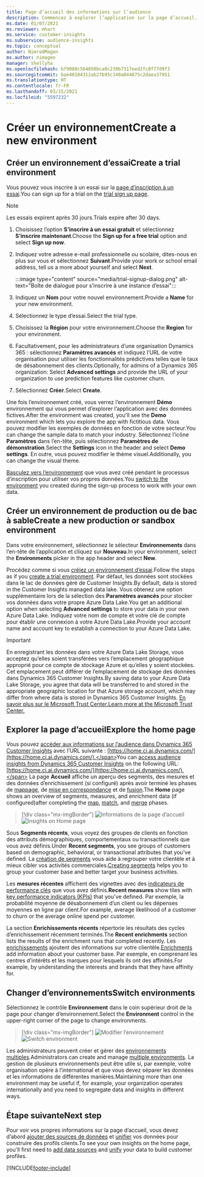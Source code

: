 ```yaml
---
title: Page d’accueil des informations sur l’audience
description: Commencez à explorer l’application sur la page d’accueil.
ms.date: 01/07/2021
ms.reviewer: mhart
ms.service: customer-insights
ms.subservice: audience-insights
ms.topic: conceptual
author: NimrodMagen
ms.author: nimagen
manager: shellyha
ms.openlocfilehash: bf9080c564850bca0c239b7317eed2fc0f77d9f3
ms.sourcegitcommit: bae40184312ab27b95c140a044875c2daea37951
ms.translationtype: HT
ms.contentlocale: fr-FR
ms.lasthandoff: 03/15/2021
ms.locfileid: "5597232"
---
```

# <a name="create-a-new-environment"></a><span data-ttu-id="9653b-103">Créer un environnement</span><span class="sxs-lookup"><span data-stu-id="9653b-103">Create a new environment</span></span>

## <a name="create-a-trial-environment"></a><span data-ttu-id="9653b-104">Créer un environnement d’essai</span><span class="sxs-lookup"><span data-stu-id="9653b-104">Create a trial environment</span></span>

<span data-ttu-id="9653b-105">Vous pouvez vous inscrire à un essai sur la [page d’inscription à un essai](https://dynamics.microsoft.com/get-started/free-trial/?appname=customerinsights).</span><span class="sxs-lookup"><span data-stu-id="9653b-105">You can sign up for a trial on the [trial sign up page](https://dynamics.microsoft.com/get-started/free-trial/?appname=customerinsights).</span></span> 

> [!NOTE]
> <span data-ttu-id="9653b-106">Les essais expirent après 30 jours.</span><span class="sxs-lookup"><span data-stu-id="9653b-106">Trials expire after 30 days.</span></span>

1. <span data-ttu-id="9653b-107">Choisissez l’option **S’inscrire à un essai gratuit** et sélectionnez **S’inscrire maintenant**.</span><span class="sxs-lookup"><span data-stu-id="9653b-107">Choose the **Sign up for a free trial** option and select **Sign up now**.</span></span>

1. <span data-ttu-id="9653b-108">Indiquez votre adresse e-mail professionnelle ou scolaire, dites-nous en plus sur vous et sélectionnez **Suivant**.</span><span class="sxs-lookup"><span data-stu-id="9653b-108">Provide your work or school email address, tell us a more about yourself and select **Next**.</span></span>

   :::image type="content" source="media/trial-signup-dialog.png" alt-text="Boîte de dialogue pour s’inscrire à une instance d’essai":::

1. <span data-ttu-id="9653b-110">Indiquez un **Nom** pour votre nouvel environnement.</span><span class="sxs-lookup"><span data-stu-id="9653b-110">Provide a **Name** for your new environment.</span></span> 

1. <span data-ttu-id="9653b-111">Sélectionnez le type d’essai.</span><span class="sxs-lookup"><span data-stu-id="9653b-111">Select the trial type.</span></span>

1. <span data-ttu-id="9653b-112">Choisissez la **Région** pour votre environnement.</span><span class="sxs-lookup"><span data-stu-id="9653b-112">Choose the **Region** for your environment.</span></span>

1. <span data-ttu-id="9653b-113">Facultativement, pour les administrateurs d’une organisation Dynamics 365 : sélectionnez **Paramètres avancés** et indiquez l’URL de votre organisation pour utiliser les fonctionnalités prédictives telles que le taux de désabonnement des clients.</span><span class="sxs-lookup"><span data-stu-id="9653b-113">Optionally, for admins of a Dynamics 365 organization: Select **Advanced settings** and provide the URL of your organization to use prediction features like customer churn.</span></span>

1. <span data-ttu-id="9653b-114">Sélectionnez **Créer**.</span><span class="sxs-lookup"><span data-stu-id="9653b-114">Select **Create**.</span></span> 

<span data-ttu-id="9653b-115">Une fois l’environnement créé, vous verrez l’environnement **Démo** environnement qui vous permet d’explorer l’application avec des données fictives.</span><span class="sxs-lookup"><span data-stu-id="9653b-115">After the environment was created, you'll see the **Demo** environment which lets you explore the app with fictitious data.</span></span> <span data-ttu-id="9653b-116">Vous pouvez modifier les exemples de données en fonction de votre secteur.</span><span class="sxs-lookup"><span data-stu-id="9653b-116">You can change the sample data to match your industry.</span></span> <span data-ttu-id="9653b-117">Sélectionnez l’icône **Paramètres** dans l’en-tête, puis sélectionnez **Paramètres de démonstration**.</span><span class="sxs-lookup"><span data-stu-id="9653b-117">Select the **Settings** icon in the header and select **Demo settings**.</span></span> <span data-ttu-id="9653b-118">En outre, vous pouvez modifier le thème visuel.</span><span class="sxs-lookup"><span data-stu-id="9653b-118">Additionally, you can change the visual theme.</span></span> 

<span data-ttu-id="9653b-119">[Basculez vers l’environnement](#switch-environments) que vous avez créé pendant le processus d’inscription pour utiliser vos propres données.</span><span class="sxs-lookup"><span data-stu-id="9653b-119">You [switch to the environment](#switch-environments) you created during the sign-up process to work with your own data.</span></span>

## <a name="create-a-new-production-or-sandbox-environment"></a><span data-ttu-id="9653b-120">Créer un environnement de production ou de bac à sable</span><span class="sxs-lookup"><span data-stu-id="9653b-120">Create a new production or sandbox environment</span></span>

<span data-ttu-id="9653b-121">Dans votre environnement, sélectionnez le sélecteur **Environnements** dans l’en-tête de l’application et cliquez sur **Nouveau**.</span><span class="sxs-lookup"><span data-stu-id="9653b-121">In your environment, select the **Environments** picker in the app header and select **New**.</span></span>

<span data-ttu-id="9653b-122">Procédez comme si vous [créiez un environnement d’essai](#create-a-trial-environment).</span><span class="sxs-lookup"><span data-stu-id="9653b-122">Follow the steps as if you [create a trial environment](#create-a-trial-environment).</span></span> <span data-ttu-id="9653b-123">Par défaut, les données sont stockées dans le lac de données géré de Customer Insights.</span><span class="sxs-lookup"><span data-stu-id="9653b-123">By default, data is stored in the Customer Insights managed data lake.</span></span> <span data-ttu-id="9653b-124">Vous obtenez une option supplémentaire lors de la sélection des **Paramètres avancés** pour stocker vos données dans votre propre Azure Data Lake.</span><span class="sxs-lookup"><span data-stu-id="9653b-124">You get an additional option when selecting **Advanced settings** to store your data in your own Azure Data Lake.</span></span> <span data-ttu-id="9653b-125">Indiquez votre nom de compte et votre clé de compte pour établir une connexion à votre Azure Data Lake.</span><span class="sxs-lookup"><span data-stu-id="9653b-125">Provide your account name and account key to establish a connection to your Azure Data Lake.</span></span> 

> [!IMPORTANT]
> <span data-ttu-id="9653b-126">En enregistrant les données dans votre Azure Data Lake Storage, vous acceptez qu’elles soient transférées vers l’emplacement géographique approprié pour ce compte de stockage Azure et qu’elles y soient stockées. Cet emplacement peut différer de l’emplacement de stockage des données dans Dynamics 365 Customer Insights.</span><span class="sxs-lookup"><span data-stu-id="9653b-126">By saving data to your Azure Data Lake Storage, you agree that data will be transferred to and stored in the appropriate geographic location for that Azure storage account, which may differ from where data is stored in Dynamics 365 Customer Insights.</span></span> [<span data-ttu-id="9653b-127">En savoir plus sur le Microsoft Trust Center.</span><span class="sxs-lookup"><span data-stu-id="9653b-127">Learn more at the Microsoft Trust Center.</span></span>](https://www.microsoft.com/trust-center)

## <a name="explore-the-home-page"></a><span data-ttu-id="9653b-128">Explorer la page d’accueil</span><span class="sxs-lookup"><span data-stu-id="9653b-128">Explore the home page</span></span>

<span data-ttu-id="9653b-129">Vous pouvez [accéder aux informations sur l’audience dans Dynamics 365 Customer Insights](https://home.ci.ai.dynamics.com/) avec l’URL suivante : [https://home.ci.ai.dynamics.com/](https://home.ci.ai.dynamics.com/).</span><span class="sxs-lookup"><span data-stu-id="9653b-129">You can [access audience insights from Dynamics 365 Customer Insights](https://home.ci.ai.dynamics.com/) on the following URL: [https://home.ci.ai.dynamics.com/](https://home.ci.ai.dynamics.com/).</span></span>
<span data-ttu-id="9653b-130">La page **Accueil** affiche un aperçu des segments, des mesures et des données d’enrichissement (si configuré) après avoir terminé les phases de [mappage](map-entities.md), de [mise en correspondance](match-entities.md) et de [fusion](merge-entities.md).</span><span class="sxs-lookup"><span data-stu-id="9653b-130">The **Home** page shows an overview of segments, measures, and enrichment data (if configured)after completing the [map](map-entities.md), [match](match-entities.md), and [merge](merge-entities.md) phases.</span></span>

> [!div class="mx-imgBorder"] 
> <span data-ttu-id="9653b-131">![Informations de la page d’accueil](media/home-page-insights.png "Informations de la page d’accueil")</span><span class="sxs-lookup"><span data-stu-id="9653b-131">![Insights on Home page](media/home-page-insights.png "Insights on Home page")</span></span>

<span data-ttu-id="9653b-132">Sous **Segments récents**, vous voyez des groupes de clients en fonction des attributs démographiques, comportementaux ou transactionnels que vous avez définis.</span><span class="sxs-lookup"><span data-stu-id="9653b-132">Under **Recent segments**, you see groups of customers based on demographic, behavioral, or transactional attributes that you've defined.</span></span> <span data-ttu-id="9653b-133">La [création de segments](segments.md) vous aide à regrouper votre clientèle et à mieux cibler vos activités commerciales.</span><span class="sxs-lookup"><span data-stu-id="9653b-133">[Creating segments](segments.md) helps you to group your customer base and better target your business activities.</span></span>

<span data-ttu-id="9653b-134">Les **mesures récentes** affichent des vignettes avec des [indicateurs de performance clés](measures.md) que vous avez définis.</span><span class="sxs-lookup"><span data-stu-id="9653b-134">**Recent measures** show tiles with [key performance indicators (KPIs)](measures.md) that you've defined.</span></span> <span data-ttu-id="9653b-135">Par exemple, la probabilité moyenne de désabonnement d’un client ou les dépenses moyennes en ligne par client.</span><span class="sxs-lookup"><span data-stu-id="9653b-135">For example, average likelihood of a customer to churn or the average online spend per customer.</span></span>

<span data-ttu-id="9653b-136">La section **Enrichissements récents** répertorie les résultats des cycles d’enrichissement récemment terminés.</span><span class="sxs-lookup"><span data-stu-id="9653b-136">The **Recent enrichments** section lists the results of the enrichment runs that completed recently.</span></span> <span data-ttu-id="9653b-137">Les [enrichissements](enrichment-hub.md) ajoutent des informations sur votre clientèle.</span><span class="sxs-lookup"><span data-stu-id="9653b-137">[Enrichments](enrichment-hub.md) add information about your customer base.</span></span> <span data-ttu-id="9653b-138">Par exemple, en comprenant les centres d’intérêts et les marques pour lesquels ils ont des affinités.</span><span class="sxs-lookup"><span data-stu-id="9653b-138">For example, by understanding the interests and brands that they have affinity for.</span></span>

## <a name="switch-environments"></a><span data-ttu-id="9653b-139">Changer d’environnements</span><span class="sxs-lookup"><span data-stu-id="9653b-139">Switch environments</span></span>

<span data-ttu-id="9653b-140">Sélectionnez le contrôle **Environnement** dans le coin supérieur droit de la page pour changer d’environnement.</span><span class="sxs-lookup"><span data-stu-id="9653b-140">Select the **Environment** control in the upper-right corner of the page to change environments.</span></span>

> [!div class="mx-imgBorder"] 
> <span data-ttu-id="9653b-141">![Modifier l’environnement](media/home-page-environment-switcher.png "Modifier l’environnement")</span><span class="sxs-lookup"><span data-stu-id="9653b-141">![Switch environment](media/home-page-environment-switcher.png "Switch environment")</span></span>

<span data-ttu-id="9653b-142">Les administrateurs peuvent créer et gérer des [environnements multiples](manage-environments.md).</span><span class="sxs-lookup"><span data-stu-id="9653b-142">Administrators can create and manage [multiple environments](manage-environments.md).</span></span> <span data-ttu-id="9653b-143">La gestion de plusieurs environnements peut être utile si, par exemple, votre organisation opère à l’international et que vous devez séparer les données et les informations de différentes manières.</span><span class="sxs-lookup"><span data-stu-id="9653b-143">Maintaining more than one environment may be useful if, for example, your organization operates internationally and you need to segregate data and insights in different ways.</span></span>

## <a name="next-step"></a><span data-ttu-id="9653b-144">Étape suivante</span><span class="sxs-lookup"><span data-stu-id="9653b-144">Next step</span></span>

<span data-ttu-id="9653b-145">Pour voir vos propres informations sur la page d’accueil, vous devez d’abord [ajouter des sources de données](data-sources.md) et [unifier](data-unification.md) vos données pour construire des profils clients.</span><span class="sxs-lookup"><span data-stu-id="9653b-145">To see your own insights on the home page, you'll first need to [add data sources](data-sources.md) and [unify](data-unification.md) your data to build customer profiles.</span></span>


[!INCLUDE[footer-include](../includes/footer-banner.md)]